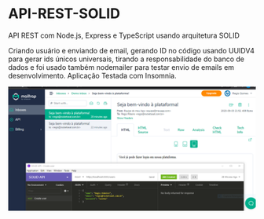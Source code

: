 # API-REST-SOLID
 API REST com Node.js, Express e TypeScript usando arquitetura SOLID
 
 Criando usuário e enviando de email, gerando ID no código usando UUIDV4 para gerar ids únicos universais, 
 tirando a responsabilidade do banco de dados e foi usado também nodemailer para testar envio de emails em desenvolvimento. 
 Aplicação Testada com Insomnia.
 
 ![Imagem do Mailtrap e Isomnia do resultado da aplicação em desenvolvimento](img-api-solid.PNG)
